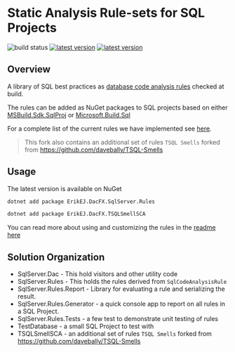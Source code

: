 # Static Analysis Rule-sets for SQL Projects

![build status](https://img.shields.io/github/actions/workflow/status/ErikEJ/SqlServer.Rules/pipeline.yml?master) [![latest version](https://img.shields.io/nuget/v/ErikEJ.DacFX.SqlServer.Rules)](https://www.nuget.org/packages/ErikEJ.DacFX.SqlServer.Rules) [![latest version](https://img.shields.io/nuget/v/ErikEJ.DacFX.TSQLSmellSCA)](https://www.nuget.org/packages/ErikEJ.DacFX.TSQLSmellSCA) 

## Overview

A library of SQL best practices as [database code analysis rules](https://learn.microsoft.com/sql/tools/sql-database-projects/concepts/sql-code-analysis/sql-code-analysis?view=sql-server-ver15&pivots=sq1-visual-studio-sdk#sql-project-file-sample-and-syntax) checked at build.

The rules can be added as NuGet packages to SQL projects based on either [MSBuild.Sdk.SqlProj](https://github.com/rr-wfm/MSBuild.Sdk.SqlProj) or [Microsoft.Build.Sql](https://github.com/microsoft/DacFx)

For a complete list of the current rules we have implemented see [here](docs/table_of_contents.md).

> This fork also contains an additional set of rules `TSQL Smells` forked from https://github.com/davebally/TSQL-Smells

## Usage

The latest version is available on NuGet

```sh
dotnet add package ErikEJ.DacFX.SqlServer.Rules
```

```sh
dotnet add package ErikEJ.DacFX.TSQLSmellSCA
```

You can read more about using and customizing the rules in the [readme here](https://github.com/rr-wfm/MSBuild.Sdk.SqlProj?tab=readme-ov-file#static-code-analysis)

## Solution Organization

- SqlServer.Dac - This hold visitors and other utility code
- SqlServer.Rules - This holds the rules derived from `SqlCodeAnalysisRule`
- SqlServer.Rules.Report - Library for evaluating a rule and serializing the result.
- SqlServer.Rules.Generator - a quick console app to report on all rules in a SQL Project.
- SqlServer.Rules.Tests - a few test to demonstrate unit testing of rules
- TestDatabase - a small SQL Project to test with
- TSQLSmellSCA - an additional set of rules `TSQL Smells` forked from https://github.com/davebally/TSQL-Smells
